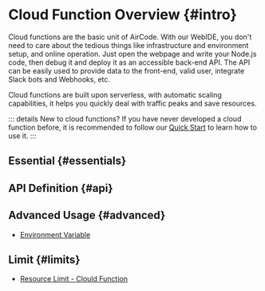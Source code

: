 # Cloud Function Overview {#intro}

Cloud functions are the basic unit of AirCode. With our WebIDE, you don't need to care about the tedious things like infrastructure and environment setup, and online operation.
Just open the webpage and write your Node.js code, then debug it and deploy it as an accessible back-end API. The API can be easily used to provide data to the front-end, valid user, integrate Slack bots and Webhooks, etc.

Cloud functions are built upon serverless, with automatic scaling capabilities, it helps you quickly deal with traffic peaks and save resources.

::: details New to cloud functions?
If you have never developed a cloud function before, it is recommended to follow our [Quick Start](/getting-started/) to learn how to use it.
:::

## Essential {#essentials}

<ListBoxContainer>
<ListBox
  link="/guide/functions/development.html"
  title="Develop Online"
  description="Use WebIDE to develop cloud functions. Learn the function's parameters, returned value, error handling and timezone, etc"
/>
<ListBox
  link="/guide/functions/debug.html"
  title="Debug Online"
  description="Learn how to debug your code online, pass params and view the results, and how to use online requests to make debugging easier"
/>
<ListBox
  link="/guide/functions/deployment.html"
  title="Deployment"
  description="Deploy functions online, generate accessible URL addresses, and learn how to view and manage versions"
/>
<ListBox
  link="/guide/functions/invoke.html"
  title="Invoke Functions"
  description="Invoke functions via SDK or HTTP, including a description of timeout and CORS policies"
/>
<ListBox
  link="/guide/functions/logs.html"
  title="Online Logs"
  description="Get real-time logs when the function is running, and filter log by time, keywords, and others to facilitate troubleshooting"
/>
<ListBox
  link="/guide/functions/npm.html"
  title="Using NPM"
  description="Learn how to use NPM to find, install, and manage your app's dependencies"
/>
</ListBoxContainer>

## API Definition {#api}

<ListBoxContainer>
<ListBox
  link="/reference/server/functions-runtime.html"
  title="Function Runtime"
  description="Instructions on function's Node.js version, timeout, environment variables, auto-scaling, cold start, etc."
/>
<ListBox
  link="/reference/server/functions-api.html"
  title="Function API"
  description="Definitions of cloud function templates, params and context"
/>
</ListBoxContainer>

## Advanced Usage {#advanced}

- [Environment Variable](/guide/functions/env.html)

## Limit {#limits}

- [Resource Limit - Clould Function](/about/limits.html#functions)
